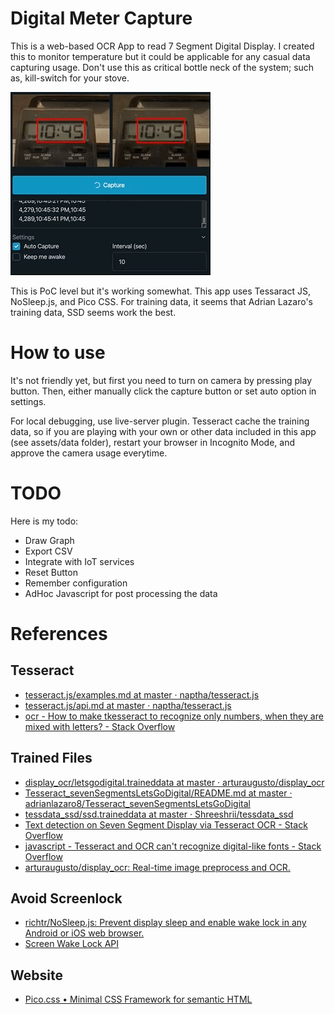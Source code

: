 # Digital Meter Capture

This is a web-based OCR App to read 7 Segment Digital Display. I created this to monitor temperature but it could be applicable for any casual data capturing usage. Don't use this as critical bottle neck of the system; such as, kill-switch for your stove.

<img src="https://raw.githubusercontent.com/kiichi/meter-cap/main/examples/example.gif"/>

This is PoC level but it's working somewhat. This app uses Tessaract JS, NoSleep.js, and Pico CSS. For training data, it seems that Adrian Lazaro's training data, SSD seems work the best. 

# How to use

It's not friendly yet, but first you need to turn on camera by pressing play button. Then, either manually click the capture button or set auto option in settings.

For local debugging, use live-server plugin. Tesseract cache the training data, so if you are playing with your own or other data included in this app (see assets/data folder), restart your browser in Incognito Mode, and approve the camera usage everytime.
# TODO

Here is my todo:

- Draw Graph
- Export CSV
- Integrate with IoT services
- Reset Button
- Remember configuration
- AdHoc Javascript for post processing the data
# References
## Tesseract
- [tesseract.js/examples.md at master · naptha/tesseract.js](https://github.com/naptha/tesseract.js/blob/master/docs/examples.md)
- [tesseract.js/api.md at master · naptha/tesseract.js](https://github.com/naptha/tesseract.js/blob/master/docs/api.md)
- [ocr - How to make tkesseract to recognize only numbers, when they are mixed with letters? - Stack Overflow](https://stackoverflow.com/questions/4944830/how-to-make-tesseract-to-recognize-only-numbers-when-they-are-mixed-with-letter)

## Trained Files
- [display_ocr/letsgodigital.traineddata at master · arturaugusto/display_ocr](https://github.com/arturaugusto/display_ocr/blob/master/letsgodigital/letsgodigital.traineddata)
- [Tesseract_sevenSegmentsLetsGoDigital/README.md at master · adrianlazaro8/Tesseract_sevenSegmentsLetsGoDigital](https://github.com/adrianlazaro8/Tesseract_sevenSegmentsLetsGoDigital/blob/master/README.md)
- [tessdata_ssd/ssd.traineddata at master · Shreeshrii/tessdata_ssd](https://github.com/Shreeshrii/tessdata_ssd/blob/master/ssd.traineddata)
- [Text detection on Seven Segment Display via Tesseract OCR - Stack Overflow](https://stackoverflow.com/questions/17672705/text-detection-on-seven-segment-display-via-tesseract-ocr)
- [javascript - Tesseract and OCR can't recognize digital-like fonts - Stack Overflow](https://stackoverflow.com/questions/67521276/tesseract-and-ocr-cant-recognize-digital-like-fonts)
- [arturaugusto/display_ocr: Real-time image preprocess and OCR.](https://github.com/arturaugusto/display_ocr)

## Avoid Screenlock

- [richtr/NoSleep.js: Prevent display sleep and enable wake lock in any Android or iOS web browser.](https://github.com/richtr/NoSleep.js/)
- [Screen Wake Lock API](https://w3c.github.io/screen-wake-lock/)

## Website

- [Pico.css • Minimal CSS Framework for semantic HTML](https://picocss.com/)
